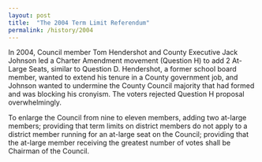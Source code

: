 ```yaml
---
layout: post
title:  "The 2004 Term Limit Referendum"
permalink: /history/2004
---
```


In 2004, Council member Tom Hendershot and County Executive Jack Johnson led a Charter Amendment movement (Question H) to add 2 At-Large Seats, similar to Question D. Hendershot, a former school board member, wanted to extend his tenure in a County government job, and Johnson wanted to undermine the County Council majority that had formed and was blocking his cronyism. The voters rejected Question H proposal overwhelmingly.

To enlarge the Council from nine to eleven members, adding two at-large members; providing that term limits on district members do not apply to a district member running for an at-large seat on the Council; providing that the at-large member receiving the greatest number of votes shall be Chairman of the Council.


